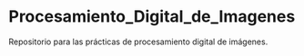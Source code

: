 # Procesamiento_Digital_de_Imagenes
Repositorio para las prácticas de procesamiento digital de imágenes.
